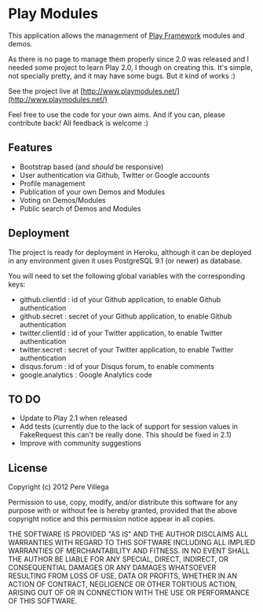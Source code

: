 Play Modules
=====================================

This application allows the management of [Play Framework](http://www.playframework.org/) modules and demos.

As there is no page to manage them properly since 2.0 was released and I needed some project to learn Play 2.0, I though on creating this.
It's simple, not specially pretty, and it may have some bugs. But it kind of works :)

See the project live at [http://www.playmodules.net/](http://www.playmodules.net/)

Feel free to use the code for your own aims. And if you can, please contribute back! All feedback is welcome :)


Features
------------------
- Bootstrap based (and *should* be responsive)
- User authentication via Github, Twitter or Google accounts
- Profile management
- Publication of your own Demos and Modules
- Voting on Demos/Modules
- Public search of Demos and Modules

Deployment
------------------
The project is ready for deployment in Heroku, although it can be deployed in any environment given it uses PostgreSQL 9.1 (or newer) as database.

You will need to set the following global variables with the corresponding keys:
+ github.clientId : id of your Github application, to enable Github authentication
+ github.secret : secret of your Github application, to enable Github authentication
+ twitter.clientId : id of your Twitter application, to enable Twitter authentication
+ twitter.secret : secret of your Twitter application, to enable Twitter authentication
+ disqus.forum  : id of your Disqus forum, to enable comments
+ google.analytics : Google Analytics code

TO DO
------------------
- Update to Play 2.1 when released
- Add tests (currently due to the lack of support for session values in FakeRequest this can't be really done. This should be fixed in 2.1)
- Improve with community suggestions


License
------------------

Copyright (c) 2012 Pere Villega

Permission to use, copy, modify, and/or distribute this software for any
purpose with or without fee is hereby granted, provided that the above
copyright notice and this permission notice appear in all copies.

THE SOFTWARE IS PROVIDED "AS IS" AND THE AUTHOR DISCLAIMS ALL WARRANTIES
WITH REGARD TO THIS SOFTWARE INCLUDING ALL IMPLIED WARRANTIES OF
MERCHANTABILITY AND FITNESS. IN NO EVENT SHALL THE AUTHOR BE LIABLE FOR
ANY SPECIAL, DIRECT, INDIRECT, OR CONSEQUENTIAL DAMAGES OR ANY DAMAGES
WHATSOEVER RESULTING FROM LOSS OF USE, DATA OR PROFITS, WHETHER IN AN
ACTION OF CONTRACT, NEGLIGENCE OR OTHER TORTIOUS ACTION, ARISING OUT OF
OR IN CONNECTION WITH THE USE OR PERFORMANCE OF THIS SOFTWARE.
